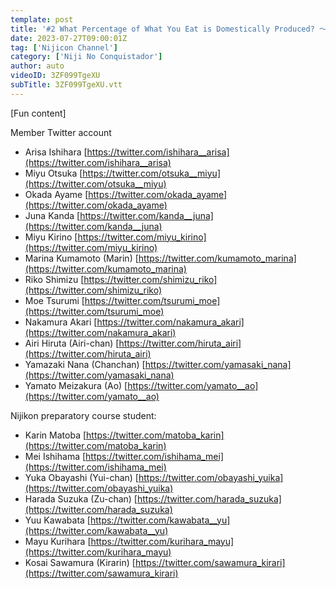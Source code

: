 ```yaml
---
template: post
title: '#2 What Percentage of What You Eat is Domestically Produced? ～Food Self-sufficiency Rate and Self-sufficiency Capacity～ Part 1'
date: 2023-07-27T09:00:01Z
tag: ['Nijicon Channel']
category: ['Niji No Conquistador']
author: auto 
videoID: 3ZF099TgeXU
subTitle: 3ZF099TgeXU.vtt
---
```

[Fun content]

Member Twitter account

- Arisa Ishihara [https://twitter.com/ishihara__arisa](https://twitter.com/ishihara__arisa)
- Miyu Otsuka [https://twitter.com/otsuka__miyu](https://twitter.com/otsuka__miyu)
- Okada Ayame [https://twitter.com/okada_ayame](https://twitter.com/okada_ayame)
- Juna Kanda [https://twitter.com/kanda__juna](https://twitter.com/kanda__juna)
- Miyu Kirino [https://twitter.com/miyu_kirino](https://twitter.com/miyu_kirino)
- Marina Kumamoto (Marin) [https://twitter.com/kumamoto_marina](https://twitter.com/kumamoto_marina)
- Riko Shimizu [https://twitter.com/shimizu_riko](https://twitter.com/shimizu_riko)
- Moe Tsurumi [https://twitter.com/tsurumi_moe](https://twitter.com/tsurumi_moe)
- Nakamura Akari [https://twitter.com/nakamura_akari](https://twitter.com/nakamura_akari)
- Airi Hiruta (Airi-chan) [https://twitter.com/hiruta_airi](https://twitter.com/hiruta_airi)
- Yamazaki Nana (Chanchan) [https://twitter.com/yamasaki_nana](https://twitter.com/yamasaki_nana)
- Yamato Meizakura (Ao) [https://twitter.com/yamato__ao](https://twitter.com/yamato__ao)

Nijikon preparatory course student:

- Karin Matoba [https://twitter.com/matoba_karin](https://twitter.com/matoba_karin)
- Mei Ishihama [https://twitter.com/ishihama_mei](https://twitter.com/ishihama_mei)
- Yuka Obayashi (Yui-chan) [https://twitter.com/obayashi_yuika](https://twitter.com/obayashi_yuika)
- Harada Suzuka (Zu-chan) [https://twitter.com/harada_suzuka](https://twitter.com/harada_suzuka)
- Yuu Kawabata [https://twitter.com/kawabata__yu](https://twitter.com/kawabata__yu)
- Mayu Kurihara [https://twitter.com/kurihara_mayu](https://twitter.com/kurihara_mayu)
- Kosai Sawamura (Kirarin) [https://twitter.com/sawamura_kirari](https://twitter.com/sawamura_kirari)